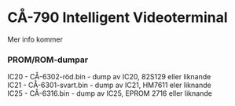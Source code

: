 # CÅ-790 Intelligent Videoterminal
Mer info kommer  

### PROM/ROM-dumpar
IC20 - CÅ-6302-röd.bin    - dump av IC20, 82S129 eller liknande  
IC21 - CÅ-6301-svart.bin  - dump av IC21, HM7611 eler liknande  
IC25 - CÅ-6316.bin        - dump av IC25, EPROM 2716 eller liknande  
